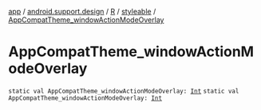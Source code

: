 [app](../../../index.md) / [android.support.design](../../index.md) / [R](../index.md) / [styleable](index.md) / [AppCompatTheme_windowActionModeOverlay](./-app-compat-theme_window-action-mode-overlay.md)

# AppCompatTheme_windowActionModeOverlay

`static val AppCompatTheme_windowActionModeOverlay: `[`Int`](https://kotlinlang.org/api/latest/jvm/stdlib/kotlin/-int/index.html)
`static val AppCompatTheme_windowActionModeOverlay: `[`Int`](https://kotlinlang.org/api/latest/jvm/stdlib/kotlin/-int/index.html)